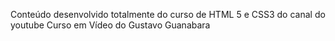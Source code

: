 Conteúdo desenvolvido totalmente do curso de HTML 5 e CSS3 do canal do youtube Curso em Vídeo do Gustavo Guanabara
